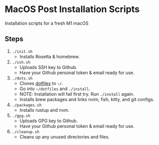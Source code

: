 # MacOS Post Installation Scripts

Installation scripts for a fresh M1 macOS

## Steps

1. `./init.sh`
    - Installs Rosetta & homebrew.
2. `./ssh.sh`
    - Uploads SSH key to Github.
    - Have your Github personal token & email ready for use.
3. `./dots.sh`
    - Clones [dotfiles](https://github.com/bootdme/dotfiles) to `~/`.
    - Go into `~/dotfiles` and `./install`.
    - NOTE: Installation will fail first try. Run `./install` again.
    - Installs brew packages and links nvim, fish, kitty, and git configs.
4. `./packages.sh`
    - Installs rustup and nvm.
5. `./gpg.sh`
    - Uploads GPG key to Github.
    - Have your Github personal token & email ready for use.
6. `./cleanup.sh`
    - Cleans up any unused directories and files.
